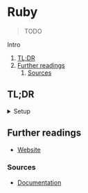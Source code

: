# Ruby

> TODO

Intro

<!-- Remove this line to uncomment if used
## Table of contents <!-- omit in toc -->

1. [TL;DR](#tldr)
1. [Further readings](#further-readings)
   1. [Sources](#sources)

## TL;DR

<details>
  <summary>Setup</summary>

```sh
brew install 'ruby'

SSL_CERT_FILE='path/to/ssl.cert'
```

</details>

<!-- Uncomment if used
<details>
  <summary>Usage</summary>

```sh
```

</details>
-->

<!-- Uncomment if used
<details>
  <summary>Real world use cases</summary>

```sh
```

</details>
-->

## Further readings

- [Website]

### Sources

- [Documentation]

<!--
  Reference
  ═╬═Time══
  -->

<!-- In-article sections -->
<!-- Knowledge base -->
<!-- Files -->
<!-- Upstream -->
[documentation]: https://docs.ruby-lang.org/en/master/
[website]: https://www.ruby-lang.org/en/

<!-- Others -->
